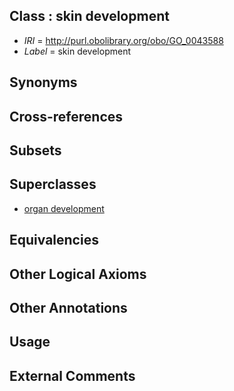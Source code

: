 
## Class : skin development

 * *IRI* = http://purl.obolibrary.org/obo/GO_0043588
 * *Label* = skin development

## Synonyms


## Cross-references


## Subsets


## Superclasses

 * [organ development](../../GO/13/GO_0048513.md)

## Equivalencies


## Other Logical Axioms


## Other Annotations


## Usage


## External Comments

